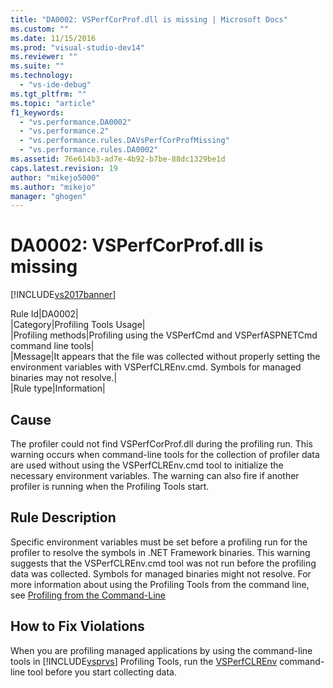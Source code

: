 ```yaml
---
title: "DA0002: VSPerfCorProf.dll is missing | Microsoft Docs"
ms.custom: ""
ms.date: 11/15/2016
ms.prod: "visual-studio-dev14"
ms.reviewer: ""
ms.suite: ""
ms.technology: 
  - "vs-ide-debug"
ms.tgt_pltfrm: ""
ms.topic: "article"
f1_keywords: 
  - "vs.performance.DA0002"
  - "vs.performance.2"
  - "vs.performance.rules.DAVsPerfCorProfMissing"
  - "vs.performance.rules.DA0002"
ms.assetid: 76e614b3-ad7e-4b92-b7be-88dc1329be1d
caps.latest.revision: 19
author: "mikejo5000"
ms.author: "mikejo"
manager: "ghogen"
---
```

# DA0002: VSPerfCorProf.dll is missing
[!INCLUDE[vs2017banner](../includes/vs2017banner.md)]

Rule Id|DA0002|  
|Category|Profiling Tools Usage|  
|Profiling methods|Profiling using the VSPerfCmd and VSPerfASPNETCmd command line tools|  
|Message|It appears that the file was collected without properly setting the environment variables with VSPerfCLREnv.cmd. Symbols for managed binaries may not resolve.|  
|Rule type|Information|  
  
## Cause  
 The profiler could not find VSPerfCorProf.dll during the profiling run. This warning occurs when command-line tools for the collection of profiler data are used without using the VSPerfCLREnv.cmd tool to initialize the necessary environment variables. The warning can also fire if another profiler is running when the Profiling Tools start.  
  
## Rule Description  
 Specific environment variables must be set before a profiling run for the profiler to resolve the symbols in .NET Framework binaries. This warning suggests that the VSPerfCLREnv.cmd tool was not run before the profiling data was collected. Symbols for managed binaries might not resolve. For more information about using the Profiling Tools from the command line, see [Profiling from the Command-Line](../profiling/using-the-profiling-tools-from-the-command-line.md)  
  
## How to Fix Violations  
 When you are profiling managed applications by using the command-line tools in [!INCLUDE[vsprvs](../includes/vsprvs-md.md)] Profiling Tools, run the [VSPerfCLREnv](../profiling/vsperfclrenv.md) command-line tool before you start collecting data.



